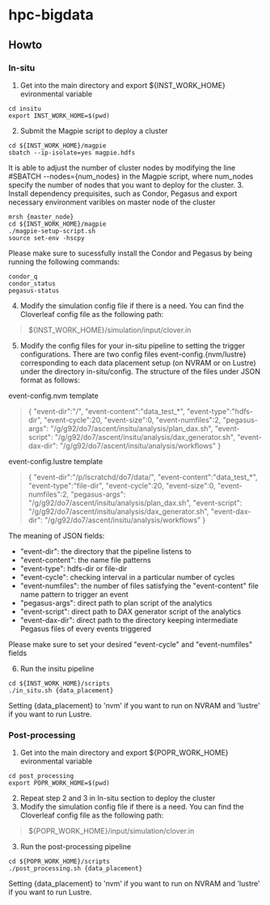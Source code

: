 # hpc-bigdata
## Howto
### In-situ
1. Get into the main directory and export ${INST_WORK_HOME} evironmental variable
```
cd insitu
export INST_WORK_HOME=$(pwd)
```
2. Submit the Magpie script to deploy a cluster 
```
cd ${INST_WORK_HOME}/magpie
sbatch --ip-isolate=yes magpie.hdfs
```
It is able to adjust the number of cluster nodes by modifying the line #SBATCH --nodes={num_nodes} in the Magpie script, where num_nodes specify the number of nodes that you want to deploy for the cluster. 
3. Install dependency prequisites, such as Condor, Pegasus and export necessary environment varibles on master node of the cluster
```
mrsh {master_node}
cd ${INST_WORK_HOME}/magpie
./magpie-setup-script.sh 
source set-env -hscpy
```
Please make sure to sucessfully install the Condor and Pegasus by being running the following commands:
```
condor_q
condor_status
pegasus-status
```
4. Modify the simulation config file if there is a need.
You can find the Cloverleaf config file as the following path:
> ${INST_WORK_HOME}/simulation/input/clover.in
5. Modify the config files for your in-situ pipeline to setting the trigger configurations. There are two config files event-config.{nvm/lustre} corresponding to each data placement setup (on NVRAM or on Lustre) under the directory in-situ/config. The structure of the files under JSON format as follows:

event-config.nvm template
> {
> "event-dir":"/",
> "event-content":"data_test_*",
> "event-type":"hdfs-dir",
> "event-cycle":20,
> "event-size":0,
> "event-numfiles":2,
> "pegasus-args": "/g/g92/do7/ascent/insitu/analysis/plan_dax.sh",
> "event-script": "/g/g92/do7/ascent/insitu/analysis/dax_generator.sh",
> "event-dax-dir": "/g/g92/do7/ascent/insitu/analysis/workflows"
>}

event-config.lustre template
>{
> "event-dir":"/p/lscratchd/do7/data/",
> "event-content":"data_test_*",
> "event-type":"file-dir",
> "event-cycle":20,
> "event-size":0,
> "event-numfiles":2,
> "pegasus-args": "/g/g92/do7/ascent/insitu/analysis/plan_dax.sh",
> "event-script": "/g/g92/do7/ascent/insitu/analysis/dax_generator.sh",
> "event-dax-dir": "/g/g92/do7/ascent/insitu/analysis/workflows"
>}

The meaning of JSON fields:
- "event-dir": the directory that the pipeline listens to 
- "event-content": the name file patterns
- "event-type": hdfs-dir or file-dir
- "event-cycle": checking interval in a particular number of cycles
- "event-numfiles": the number of files satisfying the "event-content" file name pattern to trigger an event
- "pegasus-args": direct path to plan script of the analytics
- "event-script": direct path to DAX generator script of the analytics
- "event-dax-dir": direct path to the directory keeping intermediate Pegasus files of every events triggered

Please make sure to set your desired "event-cycle" and "event-numfiles" fields 

6. Run the insitu pipeline
```
cd ${INST_WORK_HOME}/scripts
./in_situ.sh {data_placement}
```
Setting {data_placement} to 'nvm' if you want to run on NVRAM and 'lustre' if you want to run Lustre.

### Post-processing
1. Get into the main directory and export ${POPR_WORK_HOME} evironmental variable
```
cd post_processing
export POPR_WORK_HOME=$(pwd)
```
2. Repeat step 2 and 3 in In-situ section to deploy the cluster
3. Modify the simulation config file if there is a need.
You can find the Cloverleaf config file as the following path:
> ${POPR_WORK_HOME}/input/simulation/clover.in

3. Run the post-processing pipeline
```
cd ${POPR_WORK_HOME}/scripts
./post_processing.sh {data_placement}
```
Setting {data_placement} to 'nvm' if you want to run on NVRAM and 'lustre' if you want to run Lustre.
